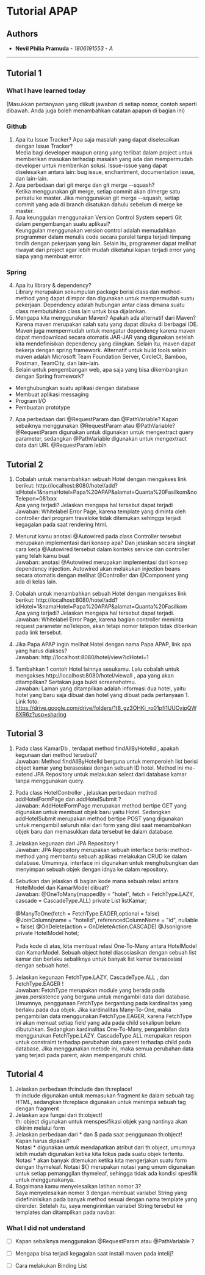 # Tutorial APAP
## Authors
* **Nevil Philia Pramuda** - *1806191553* - *A*
---
## Tutorial 1
### What I have learned today
(Masukkan pertanyaan yang diikuti jawaban di setiap nomor, contoh seperti dibawah. Anda juga boleh
menambahkan catatan apapun di bagian ini)
### Github
1. Apa itu Issue Tracker? Apa saja masalah yang dapat diselesaikan dengan Issue Tracker? <br/>
Media bagi developer maupun orang yang terlibat dalam project untuk memberikan masukan terhadap masalah yang ada dan mempermudah developer untuk memberikan solusi. Issue-issue yang dapat diselesaikan antara lain: bug issue, enchantment, documentation issue, dan lain-lain.
2. Apa perbedaan dari git merge dan git merge --squash? <br/>
Ketika menggunakan git merge, setiap commit akan dimerge satu persatu ke master. Jika menggunakan git merge --squash, setiap commit yang ada di branch disatukan dahulu sebelum di merge ke master.
3. Apa keunggulan menggunakan Version Control System seperti Git dalam pengembangan suatu
aplikasi? <br/>
Keunggulan menggunakan version control adalah memudahkan programmer dalam menulis code secara paralel tanpa terjadi timpang tindih dengan pekerjaan yang lain. Selain itu, programmer dapat melihat riwayat dari project agar lebih mudah diketahui kapan terjadi error yang siapa yang membuat error.
### Spring
4. Apa itu library & dependency? <br/>
Library merupakan sekumpulan package berisi class dan method-method yang dapat diimpor dan digunakan untuk mempermudah suatu pekerjaan. Dependency adalah hubungan antar class dimana suatu class membutuhkan class lain untuk bisa dijalankan.
5. Mengapa kita menggunakan Maven? Apakah ada alternatif dari Maven? <br/>
Karena maven merupakan salah satu yang dapat dibuka di berbagai IDE. Maven juga mempermudah untuk mengatur dependency karena maven dapat mendownload secara otomatis JAR-JAR yang digunakan setelah kita mendefinisikan dependency yang diingkan. Selain itu, maven dapat bekerja dengan spring framework. Alternatif untuk build tools selain maven adalah Microsoft Team Foundation Server, CircleCI, Bamboo, Postman, TeamCity, dan lain-lain.
6. Selain untuk pengembangan web, apa saja yang bisa dikembangkan dengan Spring framework? <br/>
- Menghubungkan suatu aplikasi dengan database
- Membuat aplikasi messaging
- Program I/O
- Pembuatan prototype
7. Apa perbedaan dari @RequestParam dan @PathVariable? Kapan sebaiknya menggunakan
@RequestParam atau @PathVariable? <br/>
@RequestParam digunakan untuk digunakan untuk mengextract query parameter, sedangkan @PathVariable digunakan untuk mengextract data dari URI. @RequestParam lebih 

## Tutorial 2
1. Cobalah untuk menambahkan sebuah Hotel dengan mengakses link berikut:
http://localhost:8080/hotel/add?idHotel=1&namaHotel=Papa%20APAP&alamat=Quanta%20Fasilkom&noTelepon=081xxx <br/>
Apa yang terjadi? Jelaskan mengapa hal tersebut dapat terjadi <br/>
Jawaban: Whitelabel Error Page, karena template yang diminta oleh controller dari program traveloke tidak ditemukan sehingga terjadi kegagalan pada saat rendering html. 

2. Menurut kamu anotasi @Autowired pada class Controller tersebut merupakan implementasi dari konsep apa? Dan jelaskan secara singkat cara kerja @Autowired tersebut dalam konteks service dan controller yang telah kamu buat <br/>
Jawaban: anotasi @Autowired merupakan implementasi dari konsep dependency injection. Autowired akan melakukan injection beans secara otomatis dengan melihat @Controller dan @Component yang ada di kelas lain.

3. Cobalah untuk menambahkan sebuah Hotel dengan mengakses link berikut:
http://localhost:8080/hotel/add?idHotel=1&namaHotel=Papa%20APAP&alamat=Quanta%20Fasilkom <br/>
Apa yang terjadi? Jelaskan mengapa hal tersebut dapat terjadi.<br/>
Jawaban: Whitelabel Error Page, karena bagian controller meminta request parameter noTelepon, akan tetapi nomor telepon tidak diberikan pada link tersebut.

4. Jika Papa APAP ingin melihat Hotel dengan nama Papa APAP, link apa yang harus
diakses?<br/>
Jawaban: http://localhost:8080/hotel/view?idHotel=1

5. Tambahkan 1 contoh Hotel lainnya sesukamu. Lalu cobalah untuk mengakses
http://localhost:8080/hotel/viewall , apa yang akan ditampilkan? Sertakan juga bukti screenshotmu.<br/>
Jawaban: Laman yang ditampilkan adalah informasi dua hotel, yaitu hotel yang baru saja dibuat dan hotel yang dibuat pada pertanyaan 1.<br/>
Link foto: https://drive.google.com/drive/folders/1t8_gz3OHKj_ro01pfi1UUOxjpQW8XR6z?usp=sharing

## Tutorial 3
1. Pada class KamarDb , terdapat method findAllByHotelId , apakah kegunaan dari method tersebut? <br>
Jawaban: Method findAllByHotelId berguna untuk memperoleh list berisi object kamar yang berasosiasi dengan sebuah ID hotel. Method ini me-extend JPA Repository untuk melakukan select dari database kamar tanpa menggunakan query.

2. Pada class HotelController , jelaskan perbedaan method addHotelFormPage dan addHotelSubmit ?<br>
Jawaban: AddHotelFormPage merupakan method bertipe GET yang digunakan untuk membuat objek baru yaitu Hotel. Sedangkan addHotelSubmit merupakan method bertipe POST yang digunakan untuk mengambil seluruh nilai dari form yang diisi saat menambahkan objek baru dan memasukkan data tersebut ke dalam database.
3. Jelaskan kegunaan dari JPA Repository ! <br>
Jawaban: JPA Repository merupakan sebuah interface berisi method-method yang membantu sebuah aplikasi melakukan CRUD ke dalam database. Umumnya, interface ini digunakan untuk menghubungkan dan menyimpan sebuah objek dengan idnya ke dalam repository.
4. Sebutkan dan jelaskan di bagian kode mana sebuah relasi antara HotelModel dan KamarModel dibuat? <br>
Jawaban: @OneToMany(mappedBy = "hotel", fetch = FetchType.LAZY, cascade = CascadeType.ALL)
             private List<KamarModel> listKamar; <br><br>
             @ManyToOne(fetch = FetchType.EAGER,optional = false)
                 @JoinColumn(name = "hotelId", referencedColumnName = "id", nullable = false)
                 @OnDelete(action = OnDeleteAction.CASCADE)
                 @JsonIgnore
                 private HotelModel hotel; <br><br>
Pada kode di atas, kita membuat relasi One-To-Many antara HotelModel dan KamarModel. Sebuah object hotel diasosiasikan dengan sebuah list kamar dan berlaku sebaliknya untuk banyak list kamar berasosiasi dengan sebuah hotel.

5. Jelaskan kegunaan FetchType.LAZY, CascadeType.ALL , dan FetchType.EAGER ! <br>
Jawaban: FetchType merupakan module yang berada pada javax.persistence yang berguna untuk mengambil data dari database. Umumnya, penggunaan FetchType bergantung pada kardinalitas yang berlaku pada dua objek. 
         Jika kardinalitas Many-To-One, maka pengambilan data menggunakan FetchType.EAGER, karena FetchType ini akan memuat setiap field yang ada pada child sekalipun belum dibutuhkan. 
         Sedangkan kardinalitas One-To-Many, pengambilan data menggunakan FetchType.LAZY. 
         CascadeType.ALL merupakan respon untuk constraint terhadap perubahan data parent terhadap child pada database. Jika menggunakan metode ini, maka semua perubahan data yang terjadi pada parent, akan mempengaruhi child.

## Tutorial 4
1. Jelaskan perbedaan th:include dan th:replace! <br>
th:include digunakan untuk memasukan fragment ke dalam sebuah tag HTML, sedangkan th:replace digunakan untuk  menimpa sebuah tag dengan fragment
2. Jelaskan apa fungsi dari th:object! <br>
th: object digunakan untuk menspesifikasi objek yang nantinya akan dikirim melalui form
3. Jelaskan perbedaan dari * dan $ pada saat penggunaan th:object! Kapan harus dipakai?<br>
Notasi * digunakan untuk mendapatkan atribut dari th:object, umumnya lebih mudah digunakan ketika kita fokus pada suatu objek tertentu. Notasi * akan banyak ditemukan ketika kita mengerjakan suatu form dengan thymeleaf. Notasi ${} merupakan notasi yang umum digunakan untuk setiap pemanggilan thymeleaf, sehingga tidak ada kondisi spesifik untuk menggunakanya.  
4. Bagaimana kamu menyelesaikan latihan nomor 3? <br>
Saya menyelesaikan nomor 3 dengan membuat variabel String yang didefininisikan pada banyak method sesuai dengan nama template yang dirender. Setelah itu, saya mengirimkan variabel String tersebut ke templates dan ditampilkan pada navbar.
### What I did not understand
- [ ] Kapan sebaiknya menggunakan @RequestParam atau @PathVariable ?
- [ ] Mengapa bisa terjadi kegagalan saat install maven pada intelij?
- [ ] Cara melakukan Binding List


